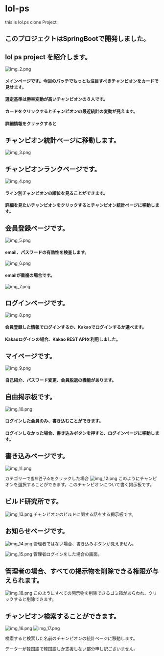 # lol-ps
this is lol.ps clone Project

## このプロジェクトはSpringBootで開発しました。

## lol ps project を紹介します。
![img_2.png](img_2.png)
#### メインページです。今回のパッチでもっとも注目すべきチャンピオンをカードで見せます。
#### 選定基準は勝率変動が高いチャンピオンの８人です。
#### カードをクリックするとチャンピオンの最近統計の変動が見えます。

#### 詳細情報をクリックすると

## チャンピオン統計ページに移動します。
![img_3.png](img_3.png)



## チャンピオンランクページです。
![img_4.png](img_4.png)
#### ライン別チャンピオンの順位を見ることができます。
#### 詳細を見たいチャンピオンをクリックするとチャンピオン統計ページに移動します。


## 会員登録ページです。
![img_5.png](img_5.png)

#### email、パスワードの有効性を検査します。

![img_6.png](img_6.png)

#### emailが重複の場合です。
![img_7.png](img_7.png)


## ログインページです。
![img_8.png](img_8.png)

#### 会員登録した情報でログインするか、Kakaoでログインするか選べます。
#### Kakaoログインの場合、Kakao REST APIを利用しました。

## マイページです。
![img_9.png](img_9.png)
#### 自己紹介、パスワード変更、会員脱退の機能があります。

## 自由掲示板です。
![img_10.png](img_10.png)
#### ログインした会員のみ、書き込むことができます。
#### ログインしなかった場合、書き込みボタンを押すと、ログインページに移動します。

## 書き込みページです。
![img_11.png](img_11.png)

カテゴリーで빌드연구소をクリックした場合
![img_12.png](img_12.png)
このようにチャンピオンを選択することができます。このチャンピオンについて書く掲示板です。

## ビルド研究所です。

![img_13.png](img_13.png)
チャンピオンのビルドに関する話をする掲示板です。

## お知らせページです。

![img_14.png](img_14.png)
管理者ではない場合、書き込みボタンが見えません。


![img_15.png](img_15.png)
管理者ログインをした場合の画面。

## 管理者の場合、すべての掲示物を削除できる権限が与えられます。
![img_18.png](img_18.png)
このようにすべての開示物を削除できるゴミ箱があらわれ、クリックすると削除できます。

## チャンピオン検索することができます。
![img_16.png](img_16.png)
![img_17.png](img_17.png)

検索すると検索した名前のチャンピオンの統計ページに移動します。

データーが韓国語で韓国語しか支援しない部分申し訳ございません。
